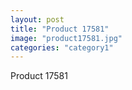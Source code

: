 ```yaml
---
layout: post
title: "Product 17581"
image: "product17581.jpg"
categories: "category1"
---
```

Product 17581
